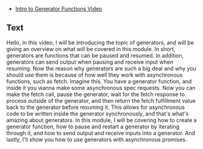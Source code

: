 * [Intro to Generator Functions Video](https://courses.edx.org/courses/course-v1:Microsoft+DEV234x+1T2018a/courseware/d04f016d4e65466e9c54a1e0a1fda1de/98c00e7b0f5b4898918caf8f11c6d3fc/?child=first)

## Text

Hello, in this video, I will be introducing the topic of generators,
and will be giving an overview on what will be covered in this module.
In short, generators are functions that can be paused and resumed.
In addition, generators can send output when pausing and
receive input when resuming.
Now the reason why generators are such a big deal and
why you should use them is because of how well
they work with asynchronous functions, such as fetch.
Imagine this.
You have a generator function, and
inside it you wanna make some asynchronous spec requests.
Now you can make the fetch call, pause the generator, wait for
the fetch response to process outside of the generator, and
then return the fetch fulfillment value back to the generator
before resuming it.
This allows for asynchronous code to be written inside the generator
synchronously, and that's what's amazing about generators.
In this module, I will be covering how to create a generator function,
how to pause and restart a generator by iterating through it, and
how to send output and receive inputs into a generator.
And lastly,
I'll show you how to use generators with asynchronous promises.

